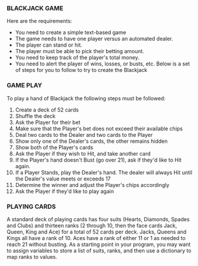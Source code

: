 ### BLACKJACK GAME
Here are the requirements:
* You need to create a simple text-based game
* The game needs to have one player versus an automated dealer.
* The player can stand or hit.
* The player must be able to pick their betting amount.
* You need to keep track of the player's total money.
* You need to alert the player of wins, losses, or busts, etc.
Below is a set of steps for you to follow to try to create the Blackjack

### GAME PLAY
To play a hand of Blackjack the following steps must be followed:
1. Create a deck of 52 cards
2. Shuffle the deck
3. Ask the Player for their bet
4. Make sure that the Player's bet does not exceed their available chips
5. Deal two cards to the Dealer and two cards to the Player
6. Show only one of the Dealer's cards, the other remains hidden
7. Show both of the Player's cards
8. Ask the Player if they wish to Hit, and take another card
9. If the Player's hand doesn't Bust (go over 21), ask if they'd like to Hit again.
10. If a Player Stands, play the Dealer's hand. The dealer will always Hit until the Dealer's value meets or exceeds 17
11. Determine the winner and adjust the Player's chips accordingly
12. Ask the Player if they'd like to play again

### PLAYING CARDS
A standard deck of playing cards has four suits (Hearts, Diamonds, Spades and Clubs) and thirteen ranks (2 through 10, then the face cards Jack, Queen, King and Ace) 
for a total of 52 cards per deck. Jacks, Queens and Kings all have a rank of 10. Aces have a rank of either 11 or 1 as needed to reach 21 without busting. 
As a starting point in your program, you may want to assign variables to store a list of suits, ranks, and then use a dictionary to map ranks to values.

  

